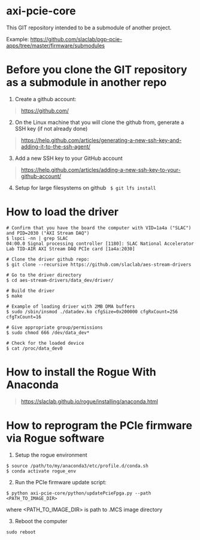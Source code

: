 # axi-pcie-core

This GIT repository  intended to be a submodule of another project.  

Example: https://github.com/slaclab/pgp-pcie-apps/tree/master/firmware/submodules

<!--- ######################################################## -->

# Before you clone the GIT repository as a submodule in another repo

1) Create a github account:
> https://github.com/

2) On the Linux machine that you will clone the github from, generate a SSH key (if not already done)
> https://help.github.com/articles/generating-a-new-ssh-key-and-adding-it-to-the-ssh-agent/

3) Add a new SSH key to your GitHub account
> https://help.github.com/articles/adding-a-new-ssh-key-to-your-github-account/

4) Setup for large filesystems on github
``` $ git lfs install```

<!--- ######################################################## -->

# How to load the driver

```
# Confirm that you have the board the computer with VID=1a4a ("SLAC") and PID=2030 ("AXI Stream DAQ")
$ lspci -nn | grep SLAC
04:00.0 Signal processing controller [1180]: SLAC National Accelerator Lab TID-AIR AXI Stream DAQ PCIe card [1a4a:2030]

# Clone the driver github repo:
$ git clone --recursive https://github.com/slaclab/aes-stream-drivers

# Go to the driver directory
$ cd aes-stream-drivers/data_dev/driver/

# Build the driver
$ make

# Example of loading driver with 2MB DMA buffers
$ sudo /sbin/insmod ./datadev.ko cfgSize=0x200000 cfgRxCount=256 cfgTxCount=16

# Give appropriate group/permissions
$ sudo chmod 666 /dev/data_dev*

# Check for the loaded device
$ cat /proc/data_dev0
```

<!--- ######################################################## -->

# How to install the Rogue With Anaconda

> https://slaclab.github.io/rogue/installing/anaconda.html

<!--- ######################################################## -->

# How to reprogram the PCIe firmware via Rogue software

1) Setup the rogue environment
```
$ source /path/to/my/anaconda3/etc/profile.d/conda.sh
$ conda activate rogue_env
```

2) Run the PCIe firmware update script:
```
$ python axi-pcie-core/python/updatePcieFpga.py --path <PATH_TO_IMAGE_DIR>
```
where <PATH_TO_IMAGE_DIR> is path to .MCS image directory

3) Reboot the computer
```
sudo reboot
```

<!--- ######################################################## -->

